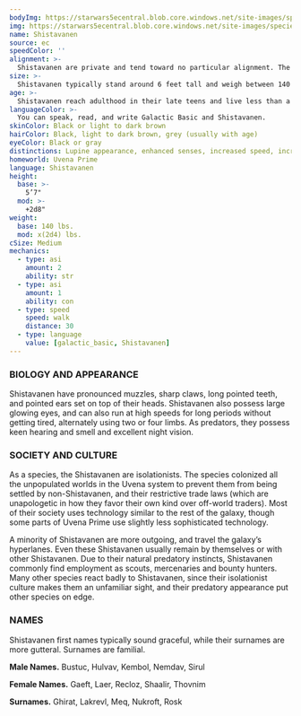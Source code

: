 ```yaml
---
bodyImg: https://starwars5ecentral.blob.core.windows.net/site-images/species/species_Shistavanen.png
img: https://starwars5ecentral.blob.core.windows.net/site-images/species/species_Shistavanen.png
name: Shistavanen
source: ec
speedColor: ''
alignment: >-
  Shistavanen are private and tend toward no particular alignment. The best and worst are found among them.
size: >-
  Shistavanen typically stand around 6 feet tall and weigh between 140 and 190 lbs. Regardless of your position in that range, your size is Medium.
age: >-
  Shistavanen reach adulthood in their late teens and live less than a century.
languageColor: >-
  You can speak, read, and write Galactic Basic and Shistavanen. 
skinColor: Black or light to dark brown
hairColor: Black, light to dark brown, grey (usually with age)
eyeColor: Black or gray
distinctions: Lupine appearance, enhanced senses, increased speed, increased strength, healing ability
homeworld: Uvena Prime
language: Shistavanen
height:
  base: >-
    5’7"
  mod: >-
    +2d8"
weight:
  base: 140 lbs.
  mod: x(2d4) lbs.
cSize: Medium
mechanics:
  - type: asi
    amount: 2
    ability: str
  - type: asi
    amount: 1
    ability: con
  - type: speed
    speed: walk
    distance: 30
  - type: language
    value: [galactic_basic, Shistavanen]
---
```

### BIOLOGY AND APPEARANCE
Shistavanen have pronounced muzzles, sharp claws, long pointed teeth, and pointed ears set on top of their heads. Shistavanen also possess large glowing eyes, and can also run at high speeds for long periods without getting tired, alternately using two or four limbs. As predators, they possess keen hearing and smell and excellent night vision.

### SOCIETY AND CULTURE
As a species, the Shistavanen are isolationists. The species colonized all the unpopulated worlds in the Uvena system to prevent them from being settled by non-Shistavanen, and their restrictive trade laws (which are unapologetic in how they favor their own kind over off-world traders). Most of their society uses technology similar to the rest of the galaxy, though some parts of Uvena Prime use slightly less sophisticated technology.

A minority of Shistavanen are more outgoing, and travel the galaxy’s hyperlanes. Even these Shistavanen usually remain by themselves or with other Shistavanen. Due to their natural predatory instincts, Shistavanen commonly find employment as scouts, mercenaries and bounty hunters. Many other species react badly to Shistavanen, since their isolationist culture makes them an unfamiliar sight, and their predatory appearance put other species on edge.

### NAMES
Shistavanen first names typically sound graceful, while their surnames are more gutteral. Surnames are familial.

__Male Names.__ Bustuc, Hulvav, Kembol, Nemdav, Sirul

__Female Names.__ Gaeft, Laer, Recloz, Shaalir, Thovnim

__Surnames.__ Ghirat, Lakrevl, Meq, Nukroft, Rosk



    